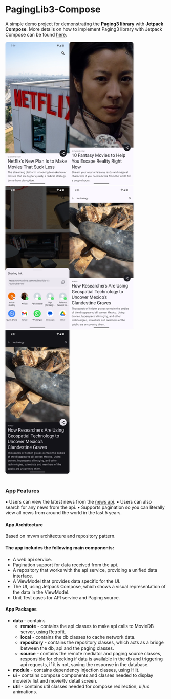 # PagingLib3-Compose
A simple demo project for demonstrating the <b>Paging3 library</b> with <b>Jetpack Compose</b>. More details on how to implement Paging3 library with Jetpack Compose can be found [here](https://devanddroid.com/2024/11/20/5-steps-to-use-paging3-library-with-jetpack-compose/).

<img src="https://github.com/anitaa1990/PagingLib3-Sample/blob/main/media/1.png" width="200" style="max-width:100%;"><img src="https://github.com/anitaa1990/PagingLib3-Sample/blob/main/media/2.png" width="200" style="max-width:100%;"> <img src="https://github.com/anitaa1990/PagingLib3-Sample/blob/main/media/3.png" width="200" style="max-width:100%;"><img src="https://github.com/anitaa1990/PagingLib3-Sample/blob/main/media/4.png" width="200" style="max-width:100%;"><img src="https://github.com/anitaa1990/PagingLib3-Sample/blob/main/media/5.png" width="200" style="max-width:100%;"></br></br>

### App Features
• Users can view the latest news from the [news api](https://newsapi.org/).
• Users can also search for any news from the api.
• Supports pagination so you can literally view all news from around the world in the last 5 years.

#### App Architecture 
Based on mvvm architecture and repository pattern.

#### The app includes the following main components:

* A web api service.
* Pagination support for data received from the api.
* A repository that works with the api service, providing a unified data interface.
* A ViewModel that provides data specific for the UI.
* The UI, using Jetpack Compose, which shows a visual representation of the data in the ViewModel.
* Unit Test cases for API service and Paging source.


#### App Packages
* <b>data</b> - contains 
    * <b>remote</b> - contains the api classes to make api calls to MovieDB server, using Retrofit. 
    * <b>local</b> - contains the db classes to cache network data.
    * <b>repository</b> - contains the repository classes, which acts as a bridge between the db, api and the paging classes.
    * <b>source</b> - contains the remote mediator and paging source classes, responsible for checking if data is available in the db and triggering api requests, if it is not, saving the response in the database.
* <b>module</b> - contains dependency injection classes, using Hilt.   
* <b>ui</b> - contains compose components and classes needed to display movie/tv list and movie/tv detail screen.
* <b>util</b> - contains util classes needed for compose redirection, ui/ux animations.

